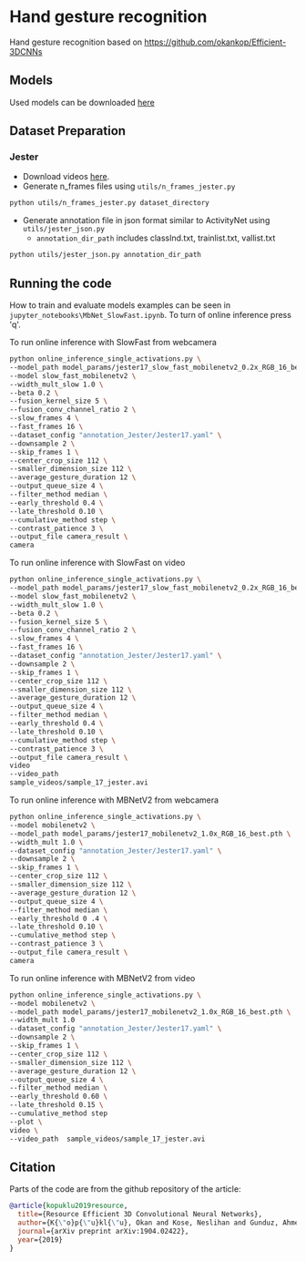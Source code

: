 # Hand gesture recognition
Hand gesture recognition based on https://github.com/okankop/Efficient-3DCNNs

## Models
Used models can be downloaded [here](https://drive.google.com/drive/folders/1SoPDD3dnrDaj9lWn0mxvpRD4OLyD9mls?usp=sharing)


## Dataset Preparation

### Jester

* Download videos [here](https://20bn.com/datasets/jester#download).
* Generate n_frames files using ```utils/n_frames_jester.py```

```bash
python utils/n_frames_jester.py dataset_directory
```

* Generate annotation file in json format similar to ActivityNet using ```utils/jester_json.py```
  * ```annotation_dir_path``` includes classInd.txt, trainlist.txt, vallist.txt

```bash
python utils/jester_json.py annotation_dir_path
```

## Running the code
How to train and evaluate models examples can be seen in ```jupyter_notebooks\MbNet_SlowFast.ipynb```. 
To turn of online inference press 'q'.
 
To run online inference with SlowFast from webcamera
```bash
python online_inference_single_activations.py \
--model_path model_params/jester17_slow_fast_mobilenetv2_0.2x_RGB_16_best.pth \
--model slow_fast_mobilenetv2 \
--width_mult_slow 1.0 \
--beta 0.2 \
--fusion_kernel_size 5 \
--fusion_conv_channel_ratio 2 \
--slow_frames 4 \
--fast_frames 16 \
--dataset_config "annotation_Jester/Jester17.yaml" \
--downsample 2 \
--skip_frames 1 \
--center_crop_size 112 \
--smaller_dimension_size 112 \
--average_gesture_duration 12 \
--output_queue_size 4 \
--filter_method median \
--early_threshold 0.4 \
--late_threshold 0.10 \
--cumulative_method step \
--contrast_patience 3 \
--output_file camera_result \
camera
```

To run online inference with SlowFast on video
```bash
python online_inference_single_activations.py \
--model_path model_params/jester17_slow_fast_mobilenetv2_0.2x_RGB_16_best.pth \
--model slow_fast_mobilenetv2 \
--width_mult_slow 1.0 \
--beta 0.2 \
--fusion_kernel_size 5 \
--fusion_conv_channel_ratio 2 \
--slow_frames 4 \
--fast_frames 16 \
--dataset_config "annotation_Jester/Jester17.yaml" \
--downsample 2 \
--skip_frames 1 \
--center_crop_size 112 \
--smaller_dimension_size 112 \
--average_gesture_duration 12 \
--output_queue_size 4 \
--filter_method median \
--early_threshold 0.4 \
--late_threshold 0.10 \
--cumulative_method step \
--contrast_patience 3 \
--output_file camera_result \
video
--video_path
sample_videos/sample_17_jester.avi
```

To run online inference with MBNetV2 from webcamera
```bash
python online_inference_single_activations.py \
--model mobilenetv2 \
--model_path model_params/jester17_mobilenetv2_1.0x_RGB_16_best.pth \
--width_mult 1.0 \
--dataset_config "annotation_Jester/Jester17.yaml" \
--downsample 2 \
--skip_frames 1 \
--center_crop_size 112 \
--smaller_dimension_size 112 \
--average_gesture_duration 12 \
--output_queue_size 4 \
--filter_method median \
--early_threshold 0 .4 \
--late_threshold 0.10 \
--cumulative_method step \
--contrast_patience 3 \
--output_file camera_result \
camera
```
To run online inference with MBNetV2 from video
```bash
python online_inference_single_activations.py \
--model mobilenetv2 \
--model_path model_params/jester17_mobilenetv2_1.0x_RGB_16_best.pth \
--width_mult 1.0
--dataset_config "annotation_Jester/Jester17.yaml" \
--downsample 2 \
--skip_frames 1 \
--center_crop_size 112 \
--smaller_dimension_size 112 \
--average_gesture_duration 12 \
--output_queue_size 4 \
--filter_method median \
--early_threshold 0.60 \
--late_threshold 0.15 \
--cumulative_method step
--plot \
video \
--video_path  sample_videos/sample_17_jester.avi
```

## Citation
Parts of the code are from the github repository of the article:

```bibtex
@article{kopuklu2019resource,
  title={Resource Efficient 3D Convolutional Neural Networks},
  author={K{\"o}p{\"u}kl{\"u}, Okan and Kose, Neslihan and Gunduz, Ahmet and Rigoll, Gerhard},
  journal={arXiv preprint arXiv:1904.02422},
  year={2019}
}
```

